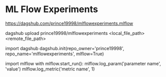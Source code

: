 # ML Flow Experiments

https://dagshub.com/prince19998/mlflowexperiments.mlflow

dagshub upload prince19998/mlflowexperiments <local_file_path> <remote_file_path>

import dagshub
dagshub.init(repo_owner='prince19998', repo_name='mlflowexperiments', mlflow=True)

import mlflow
with mlflow.start_run():
  mlflow.log_param('parameter name', 'value')
  mlflow.log_metric('metric name', 1)